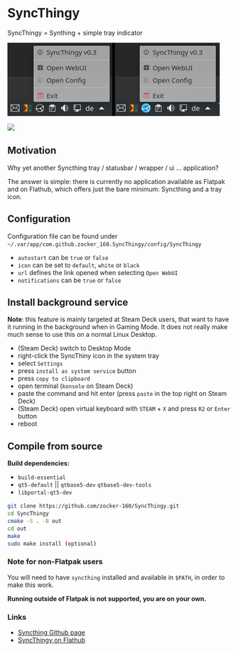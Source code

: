 # SyncThingy
SyncThingy = Synthing + simple tray indicator

![Screenshot1](screenshots/Screenshot_v3.png)

[<img width="240px" src="https://flathub.org/assets/badges/flathub-badge-en.png" />](https://flathub.org/apps/details/com.github.zocker_160.SyncThingy)

## Motivation

Why yet another Syncthing tray / statusbar / wrapper / ui ... application?

The answer is simple: there is currently no application available as Flatpak and on Flathub, which offers just the bare minimum: Syncthing and a tray icon.

## Configuration

Configuration file can be found under `~/.var/app/com.github.zocker_160.SyncThingy/config/SyncThingy`

- `autostart` can be `true` or `false`
- `icon` can be set to `default`, `white` or `black`
- `url` defines the link opened when selecting `Open WebUI`
- `notifications` can be `true` or `false`

## Install background service

**Note**: this feature is mainly targeted at Steam Deck users, that want to have it running in the background when in Gaming Mode.
It does not really make much sense to use this on a normal Linux Desktop.

- (Steam Deck) switch to Desktop Mode
- right-click the SyncThiny icon in the system tray
- select `Settings`
- press `install as system service` button
- press `copy to clipboard`
- open terminal (`konsole` on Steam Deck)
- paste the command and hit enter (press `paste` in the top right on Steam Deck)
- (Steam Deck) open virtual keyboard with `STEAM` + `X` and press `R2` or `Enter` button
- reboot

## Compile from source

**Build dependencies:**

- `build-essential`
- `qt5-default` || `qtbase5-dev` `qtbase5-dev-tools`
- `libportal-qt5-dev`

```bash
git clone https://github.com/zocker-160/SyncThingy.git
cd SyncThingy
cmake -S . -B out
cd out
make
sudo make install (optional)
```

### Note for non-Flatpak users

You will need to have `syncthing` installed and available in `$PATH`, in order to make this work.

**Running outside of Flatpak is not supported, you are on your own.**

### Links

- [Syncthing Github page](https://github.com/syncthing/syncthing)
- [SyncThingy on Flathub](https://flathub.org/apps/details/com.github.zocker_160.SyncThingy)
